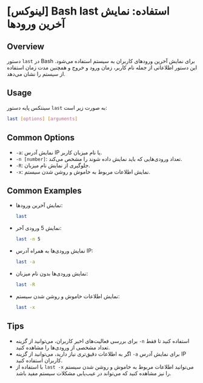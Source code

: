 # [لینوکس] Bash last استفاده: نمایش آخرین ورودها

## Overview
دستور `last` در Bash برای نمایش آخرین ورودهای کاربران به سیستم استفاده می‌شود. این دستور اطلاعاتی از جمله نام کاربر، زمان ورود و خروج و همچنین مدت زمان استفاده از سیستم را نشان می‌دهد.

## Usage
سینتکس پایه دستور `last` به صورت زیر است:

```bash
last [options] [arguments]
```

## Common Options
- `-a`: نمایش آدرس IP یا نام میزبان کاربر.
- `-n [number]`: تعداد ورودی‌هایی که باید نمایش داده شوند را مشخص می‌کند.
- `-R`: جلوگیری از نمایش نام میزبان.
- `-x`: نمایش اطلاعات مربوط به خاموش و روشن شدن سیستم.

## Common Examples
- نمایش آخرین ورودها:
  ```bash
  last
  ```

- نمایش 5 ورودی آخر:
  ```bash
  last -n 5
  ```

- نمایش ورودی‌ها به همراه آدرس IP:
  ```bash
  last -a
  ```

- نمایش ورودی‌ها بدون نام میزبان:
  ```bash
  last -R
  ```

- نمایش اطلاعات خاموش و روشن شدن سیستم:
  ```bash
  last -x
  ```

## Tips
- برای بررسی فعالیت‌های اخیر کاربران، می‌توانید از گزینه `-n` استفاده کنید تا فقط تعداد مشخصی از ورودی‌ها را مشاهده کنید.
- اگر به اطلاعات دقیق‌تری نیاز دارید، می‌توانید از گزینه `-a` برای نمایش آدرس IP کاربران استفاده کنید.
- با استفاده از `last -x` می‌توانید اطلاعات مربوط به خاموش و روشن شدن سیستم را نیز مشاهده کنید که می‌تواند در عیب‌یابی مشکلات سیستم مفید باشد.
